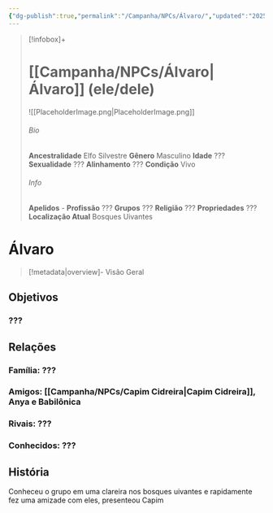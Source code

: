 ```yaml
---
{"dg-publish":true,"permalink":"/Campanha/NPCs/Álvaro/","updated":"2025-06-24T15:08:45.778-03:00"}
---
```


> [!infobox]+
> # [[Campanha/NPCs/Álvaro\|Álvaro]] (ele/dele)
> ![[PlaceholderImage.png\|PlaceholderImage.png]]
> ###### Bio
>
> 
> **Ancestralidade** Elfo Silvestre
> **Gênero** Masculino
> **Idade** ???
> **Sexualidade** ???
> **Alinhamento** ???
> **Condição** Vivo
> ###### Info
> 
> 
> **Apelidos** -
> **Profissão** ???
> **Grupos** ???
> **Religião** ???
> **Propriedades** ???
> **Localização Atual** Bosques Uivantes

# **Álvaro** <span style="font-size: medium"></span>
> [!metadata|overview]- Visão Geral
> 

## Objetivos
### ???
>
## Relações
### Família: ???
>
### Amigos: [[Campanha/NPCs/Capim Cidreira\|Capim Cidreira]], Anya e Babilônica
>
### Rivais: ???
>
### Conhecidos: ???
>
## História
Conheceu o grupo em uma clareira nos bosques uivantes e rapidamente fez uma amizade com eles, presenteou Capim


